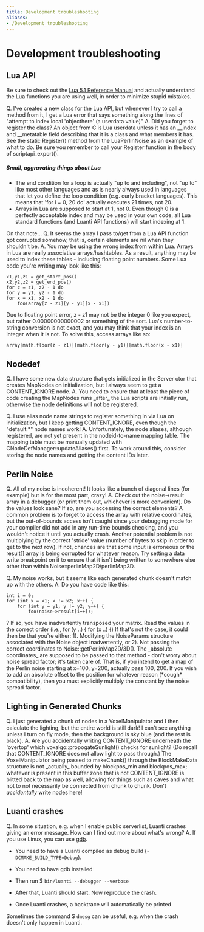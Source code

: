 ```yaml
---
title: Development troubleshooting
aliases:
- /Development_troubleshooting
---
```


# Development troubleshooting

## Lua API

Be sure to check out the [Lua 5.1 Reference Manual](http://www.lua.org/manual/5.1/manual.html) and actually understand the Lua functions you are using well, in order to minimize stupid mistakes.

Q. I've created a new class for the Lua API, but whenever I try to call a method from it, I get a Lua error that says something along the lines of "attempt to index local 'objecthere' (a userdata value)"
A. Did you forget to register the class? An object from C is Lua userdata unless it has an \_\_index and \_\_metatable field describing that it is a class and what members it has. See the static Register() method from the LuaPerlinNoise as an example of what to do. Be sure you remember to call your Register function in the body of scriptapi\_export().

##### Small, aggravating things about Lua

* The end condition for a loop is actually "up to and including", not "up to" like most other languages and as is nearly always used in languages that let you define the loop condition (e.g. curly bracket languages). This means that 'for i = 0, 20 do' actually executes 21 times, not 20.
* Arrays in Lua are supposed to start at 1, not 0. Even though 0 is a perfectly acceptable index and may be used in your own code, all Lua standard functions (and Luanti API functions) will start indexing at 1.

On that note...
Q. It seems the array I pass to/get from a Lua API function got corrupted somehow, that is, certain elements are nil when they shouldn't be.
A. You may be using the wrong index from within Lua. Arrays in Lua are really associative arrays/hashtables. As a result, anything may be used to index these tables - including floating point numbers. Some Lua code you're writing may look like this:

```
x1,y1,z1 = get_start_pos()
x2,y2,z2 = get_end_pos()
for z = z1, z2 - 1 do
for y = y1, y2 - 1 do
for x = x1, x2 - 1 do
    foo(array[z - z1][y - y1][x - x1])
```


Due to floating point error, z - z1 may not be the integer 0 like you expect, but rather 0.00000000000002 or something of the sort. Lua's number-to-string conversion is not exact, and you may think that your index is an integer when it is not. To solve this, access arrays like so:

```
array[math.floor(z - z1)][math.floor(y - y1)][math.floor(x - x1)]
```


Nodedef
-------

Q. I have some new data structure that gets initialized in the Server ctor that creates MapNodes on initialization, but I always seem to get a CONTENT\_IGNORE node.
A. You need to ensure that at least the piece of code creating the MapNodes runs \_after\_ the Lua scripts are initially run, otherwise the node definitions will not be registered.

Q. I use alias node name strings to register something in via Lua on initialization, but I keep getting CONTENT\_IGNORE, even though the "default:\*" node names work!
A. Unfortunately, the node aliases, although registered, are not yet present in the nodeid-to-name mapping table. The mapping table must be manually updated with CNodeDefManager::updateAliases() first. To work around this, consider storing the node names and getting the content IDs later.

Perlin Noise
------------

Q. All of my noise is incoherent! It looks like a bunch of diagonal lines (for example) but is for the most part, crazy!
A. Check out the noise->result array in a debugger (or print them out, whichever is more convenient). Do the values look sane?
If so, are you accessing the correct elements? A common problem is to forget to access the array with relative coordinates, but the out-of-bounds access isn't caught since your debugging mode for your compiler did not add in any run-time bounds checking, and you wouldn't notice it until you actually crash. Another potential problem is not multiplying by the correct 'stride' value (number of bytes to skip in order to get to the next row).
If not, chances are that some input is erroneous or the result\[\] array is being corrupted for whatever reason. Try setting a data write breakpoint on it to ensure that it isn't being written to somewhere else other than within Noise::perlinMap2D/perlinMap3D.

Q. My noise works, but it seems like each generated chunk doesn't match up with the others.
A. Do you have code like this:

```
int i = 0;
for (int x = x1; x != x2; x++) {
    for (int y = y1; y != y2; y++) {
        foo(noise->result[i++]);
```


?
If so, you have inadvertently transposed your matrix. Read the values in the correct order (i.e., for (y ..) { for (x ..) {)
If that's not the case, it could then be that you're either:
1). Modifying the NoiseParams structure associated with the Noise object inadvertently, or
2). Not passing the correct coordinates to Noise::getPerlinMap2D/3D(). The \_absolute coordinates\_ are supposed to be passed to that method - don't worry about noise spread factor; it's taken care of. That is, if you intend to get a map of the Perlin noise starting at x=100, y=200, actually pass 100, 200.
If you wish to add an absolute offset to the position for whatever reason (\*cough\* compatibility), then you must explicitly multiply the constant by the noise spread factor.

Lighting in Generated Chunks
----------------------------

Q. I just generated a chunk of nodes in a VoxelManipulator and I then calculate the lighting, but the entire world is still dark! I can't see anything unless I turn on fly mode, then the background is sky blue (and the rest is black).
A. Are you accidentally writing CONTENT\_IGNORE underneath the 'overtop' which voxalgo::propogateSunlight() checks for sunlight? (Do recall that CONTENT\_IGNORE does not allow light to pass through.)
The VoxelManipulator being passed to makeChunk() through the BlockMakeData structure is not \_actually\_ bounded by blockpos\_min and blockpos\_max; whatever is present in this buffer zone that is not CONTENT\_IGNORE is blitted back to the map as well, allowing for things such as caves and what not to not necessarily be connected from chunk to chunk. Don't _accidentally_ write nodes here!

Luanti crashes
--------------

Q. In some situation, e.g. when I enable public serverlist, Luanti crashes giving an error message. How can I find out more about what's wrong?
A. If you use Linux, you can use [gdb](https://en.wikipedia.org/wiki/GNU_Debugger).

* You need to have a Luanti compiled as debug build (`-DCMAKE_BUILD_TYPE=Debug`).

* You need to have gdb installed
* Then run $ `bin/luanti --debugger --verbose`
* After that, Luanti should start. Now reproduce the crash.
* Once Luanti crashes, a backtrace will automatically be printed

Sometimes the command $ `dmesg` can be useful, e.g. when the crash doesn't only happen in Luanti.